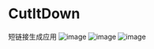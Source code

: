 # CutItDown
短链接生成应用
![image](https://github.com/anpoz/CutItDown/tree/master/screenshots/Screenshot_2015-08-24-15-27-38.png)
![image](https://github.com/anpoz/CutItDown/tree/master/screenshots/Screenshot_2015-08-24-15-27-52.png)
![image](https://github.com/anpoz/CutItDown/tree/master/screenshots/Screenshot_2015-08-24-15-28-31.png)